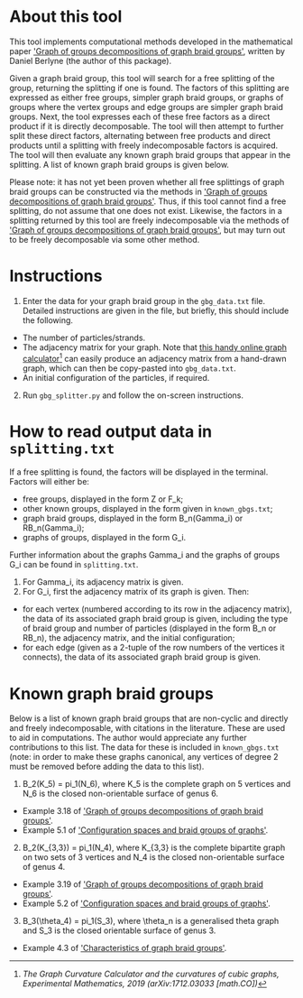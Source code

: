 # About this tool
This tool implements computational methods developed in the mathematical paper ['Graph of groups decompositions of graph braid groups'](https://arxiv.org/pdf/2209.03860.pdf), written by Daniel Berlyne (the author of this package). 

Given a graph braid group, this tool will search for a free splitting of the group, returning the splitting if one is found. The factors of this splitting are expressed as either free groups, simpler graph braid groups, or graphs of groups where the vertex groups and edge groups are simpler graph braid groups. Next, the tool expresses each of these free factors as a direct product if it is directly decomposable. The tool will then attempt to further split these direct factors, alternating between free products and direct products until a splitting with freely indecomposable factors is acquired. The tool will then evaluate any known graph braid groups that appear in the splitting. A list of known graph braid groups is given below.

Please note: it has not yet been proven whether all free splittings of graph braid groups can be constructed via the methods in ['Graph of groups decompositions of graph braid groups'](https://arxiv.org/pdf/2209.03860.pdf). Thus, if this tool cannot find a free splitting, do not assume that one does not exist. Likewise, the factors in a splitting returned by this tool are freely indecomposable via the methods of ['Graph of groups decompositions of graph braid groups'](https://arxiv.org/pdf/2209.03860.pdf), but may turn out to be freely decomposable via some other method.

# Instructions
1. Enter the data for your graph braid group in the `gbg_data.txt` file. Detailed instructions are given in the file, but briefly, this should include the following.
- The number of particles/strands.
- The adjacency matrix for your graph. Note that [this handy online graph calculator](https://www.mas.ncl.ac.uk/graph-curvature/)[^1] can easily produce an adjacency matrix from a hand-drawn graph, which can then be copy-pasted into `gbg_data.txt`.
- An initial configuration of the particles, if required.

[^1]: *The Graph Curvature Calculator and the curvatures of cubic graphs, Experimental Mathematics, 2019
(arXiv:1712.03033 [math.CO])*

2. Run `gbg_splitter.py` and follow the on-screen instructions.

# How to read output data in `splitting.txt`
If a free splitting is found, the factors will be displayed in the terminal. Factors will either be: 
- free groups, displayed in the form Z or F_k;
- other known groups, displayed in the form given in `known_gbgs.txt`;
- graph braid groups, displayed in the form B_n(Gamma_i) or RB_n(Gamma_i);
- graphs of groups, displayed in the form G_i.

Further information about the graphs Gamma_i and the graphs of groups G_i can be found in `splitting.txt`. 
1. For Gamma_i, its adjacency matrix is given.
2. For G_i, first the adjacency matrix of its graph is given. Then:
- for each vertex (numbered according to its row in the adjacency matrix), the data of its associated graph braid group is given, including the type of braid group and number of particles (displayed in the form B_n or RB_n), the adjacency matrix, and the initial configuration;
- for each edge (given as a 2-tuple of the row numbers of the vertices it connects), the data of its associated graph braid group is given.

# Known graph braid groups
Below is a list of known graph braid groups that are non-cyclic and directly and freely indecomposable, with citations in the literature. These are used to aid in computations. The author would appreciate any further contributions to this list. The data for these is included in `known_gbgs.txt` (note: in order to make these graphs canonical, any vertices of degree 2 must be removed before adding the data to this list).
1. B_2(K_5) = pi_1(N_6), where K_5 is the complete graph on 5 vertices and N_6 is the closed non-orientable surface of genus 6.
- Example 3.18 of ['Graph of groups decompositions of graph braid groups'](https://arxiv.org/pdf/2209.03860.pdf).
- Example 5.1 of ['Configuration spaces and braid groups of graphs'](https://www.proquest.com/docview/304583880).
2. B_2(K_{3,3}) = pi_1(N_4), where K_{3,3} is the complete bipartite graph on two sets of 3 vertices and N_4 is the closed non-orientable surface of genus 4.
- Example 3.19 of ['Graph of groups decompositions of graph braid groups'](https://arxiv.org/pdf/2209.03860.pdf).
- Example 5.2 of ['Configuration spaces and braid groups of graphs'](https://www.proquest.com/docview/304583880).
3. B_3(\theta_4) = pi_1(S_3), where \theta_n is a generalised theta graph and S_3 is the closed orientable surface of genus 3.
- Example 4.3 of ['Characteristics of graph braid groups'](https://arxiv.org/pdf/1101.2648.pdf).